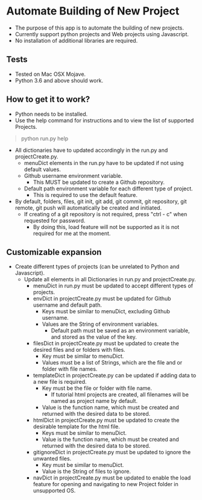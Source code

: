 # Automate Building of New Project
* The purpose of this app is to automate the building of new projects.
* Currently support python projects and Web projects using Javascript.
* No installation of additional libraries are required.

## Tests
* Tested on Mac OSX Mojave.
* Python 3.6 and above should work.

## How to get it to work?
* Python needs to be installed.
* Use the help command for instructions and to view the list of supported Projects.
> python run.py help
* All dictionaries have to updated accordingly in the run.py and projectCreate.py.
    * menuDict elements in the run.py have to be updated if not using default values.
    * Github username environment variable.
        * This MUST be updated to create a Github repository.
    * Default path environment variable for each different type of project.
        * This is required to use the default feature.
* By default, folders, files, git init, git add, git commit, git repository, git remote, git push will automatically be created and initiated.
    * If creating of a git repository is not required, press "ctrl - c" when requested for password.
        * By doing this, load feature will not be supported as it is not required for me at the moment.

## Customizable expansion
* Create different types of projects (can be unrelated to Python and Javascript).
    * Update all elements in all Dictionaries in run.py and projectCreate.py.
        * menuDict in run.py must be updated to accept different types of projects.
        * envDict in projectCreate.py must be updated for Github username and default path.
            * Keys must be similar to menuDict, excluding Github username.
            * Values are the String of environment variables.
                * Default path must be saved as an environment variable, and stored as the value of the key.
        * filesDict in projectCreate.py must be updated to create the desired files and or folders with files.
            * Key must be similar to menuDict.
            * Values must be a list of Strings, which are the file and or folder with file names.
        * templateDict in projectCreate.py can be updated if adding data to a new file is required.
            * Key must be the file or folder with file name.
                * If tutorial html projects are created, all filenames will be named as project name by default.
            * Value is the function name, which must be created and returned with the desired data to be stored.
        * htmlDict in projectCreate.py must be updated to create the desirable template for the html file.
            * Keys must be similar to menuDict.
            * Value is the function name, which must be created and returned with the desired data to be stored.
        * gitignoreDict in projectCreate.py must be updated to ignore the unwanted files.
            * Key must be similar to menuDict.
            * Value is the String of files to ignore.
        * navDict in projectCreate.py must be updated to enable the load feature for opening and navigating to new Project folder in unsupported OS.
